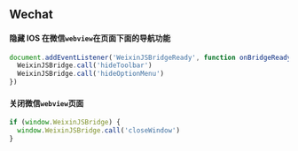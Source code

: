 ## Wechat

#### 隐藏 IOS 在微信`webview`在页面下面的导航功能

```js
document.addEventListener('WeixinJSBridgeReady', function onBridgeReady() {
  WeixinJSBridge.call('hideToolbar')
  WeixinJSBridge.call('hideOptionMenu')
})
```

#### 关闭微信`webview`页面

```js
if (window.WeixinJSBridge) {
  window.WeixinJSBridge.call('closeWindow')
}
```

